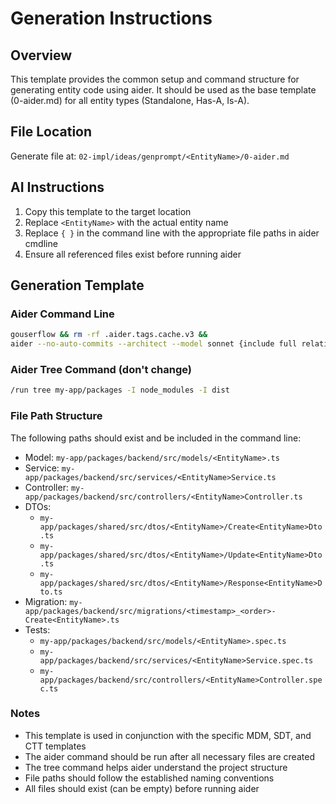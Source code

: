 # Generation Instructions

## Overview
This template provides the common setup and command structure for generating entity code using aider. It should be used as the base template (0-aider.md) for all entity types (Standalone, Has-A, Is-A).

## File Location
Generate file at: `02-impl/ideas/genprompt/<EntityName>/0-aider.md`

## AI Instructions
1. Copy this template to the target location
2. Replace `<EntityName>` with the actual entity name
3. Replace `{ }` in the command line with the appropriate file paths in aider cmdline
4. Ensure all referenced files exist before running aider

## Generation Template

### Aider Command Line
```bash
gouserflow && rm -rf .aider.tags.cache.v3 && 
aider --no-auto-commits --architect --model sonnet {include full relative file paths to existing model, service, controller, dtos, migration file, model test, service test, controller test}
```

### Aider Tree Command (don't change)
```bash
/run tree my-app/packages -I node_modules -I dist
```

### File Path Structure
The following paths should exist and be included in the command line:
- Model: `my-app/packages/backend/src/models/<EntityName>.ts`
- Service: `my-app/packages/backend/src/services/<EntityName>Service.ts`
- Controller: `my-app/packages/backend/src/controllers/<EntityName>Controller.ts`
- DTOs: 
  - `my-app/packages/shared/src/dtos/<EntityName>/Create<EntityName>Dto.ts`
  - `my-app/packages/shared/src/dtos/<EntityName>/Update<EntityName>Dto.ts`
  - `my-app/packages/shared/src/dtos/<EntityName>/Response<EntityName>Dto.ts`
- Migration: `my-app/packages/backend/src/migrations/<timestamp>_<order>-Create<EntityName>.ts`
- Tests:
  - `my-app/packages/backend/src/models/<EntityName>.spec.ts`
  - `my-app/packages/backend/src/services/<EntityName>Service.spec.ts`
  - `my-app/packages/backend/src/controllers/<EntityName>Controller.spec.ts`

### Notes
- This template is used in conjunction with the specific MDM, SDT, and CTT templates
- The aider command should be run after all necessary files are created
- The tree command helps aider understand the project structure
- File paths should follow the established naming conventions
- All files should exist (can be empty) before running aider

